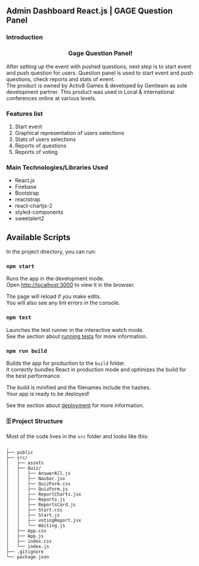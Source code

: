 ## Admin Dashboard React.js | GAGE Question Panel

### Introduction

<h3 align="center">Gage Question Panel!</h3>
After setting up the event with pushed questions, next step is to start event and push question for users.
Question panel is used to start event and push questions, check reports and stats of event. 
<br>The product is owned by Activ8 Games & developed by Geniteam as sole development partner. This product was used in
Local & international conferences online at various levels.

### Features list

<ol>
<li>Start event</li>
<li>Graphical representation of users selections</li>
<li>Stats of users selections</li>
<li>Reports of questions</li>
<li>Reports of voting</li>
</ol>

### Main Technologies/Libraries Used

<ul>
<li>React.js</li>
<li>Firebase</li>
<li>Bootstrap</li>
<li>reactstrap</li>
<li>react-chartjs-2</li>
<li>styled-components</li>
<li>sweetalert2</li>
</ul>

## Available Scripts

In the project directory, you can run:

### `npm start`

Runs the app in the development mode.<br />
Open [http://localhost:3000](http://localhost:3000) to view it in the browser.

The page will reload if you make edits.<br />
You will also see any lint errors in the console.

### `npm test`

Launches the test runner in the interactive watch mode.<br />
See the section about [running tests](https://facebook.github.io/create-react-app/docs/running-tests) for more information.

### `npm run build`

Builds the app for production to the `build` folder.<br />
It correctly bundles React in production mode and optimizes the build for the best performance.

The build is minified and the filenames include the hashes.<br />
Your app is ready to be deployed!

See the section about [deployment](https://facebook.github.io/create-react-app/docs/deployment) for more information.
### 🗄️ Project Structure
Most of the code lives in the `src` folder and looks like this:
````
.
├── public 
├── src/ 
│   ├── assets 
│   ├── Quiz/ 
│   │   ├── AnswerAll.js 
│   │   ├── Navbar.jsx 
│   │   ├── QuizForm.css 
│   │   ├── QuizForm.js 
│   │   ├── ReportCharts.jsx 
│   │   ├── Reports.js 
│   │   ├── ReportsCard.js 
│   │   ├── Start.css 
│   │   ├── Start.js 
│   │   ├── votingReport.jsx 
│   │   └── Waiting.js 
│   ├── App.css 
│   ├── App.js 
│   ├── index.css 
│   └── index.js 
├── .gitignore 
└── package.json 
````